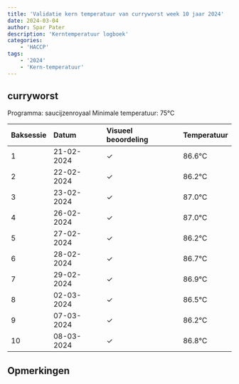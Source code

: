 ```yaml
---
title: 'Validatie kern temperatuur van curryworst week 10 jaar 2024'
date: 2024-03-04
author: Spar Pater
description: 'Kerntemperatuur logboek'
categories:
    - 'HACCP'
tags:
    - '2024'
    - 'Kern-temperatuur'
---
```


## curryworst

Programma: saucijzenroyaal
Minimale temperatuur: 75°C

| Baksessie | Datum | Visueel beoordeling | Temperatuur |
|:---|:---|:---|:---|
| 1 | 21-02-2024 | &check; | 86.6°C |
| 2 | 22-02-2024 | &check; | 86.2°C |
| 3 | 23-02-2024 | &check; | 87.0°C |
| 4 | 26-02-2024 | &check; | 87.0°C |
| 5 | 27-02-2024 | &check; | 86.2°C |
| 6 | 28-02-2024 | &check; | 86.7°C |
| 7 | 29-02-2024 | &check; | 86.9°C |
| 8 | 02-03-2024 | &check; | 86.5°C |
| 9 | 07-03-2024 | &check; | 86.2°C |
| 10 | 08-03-2024 | &check; | 86.8°C |

## Opmerkingen


